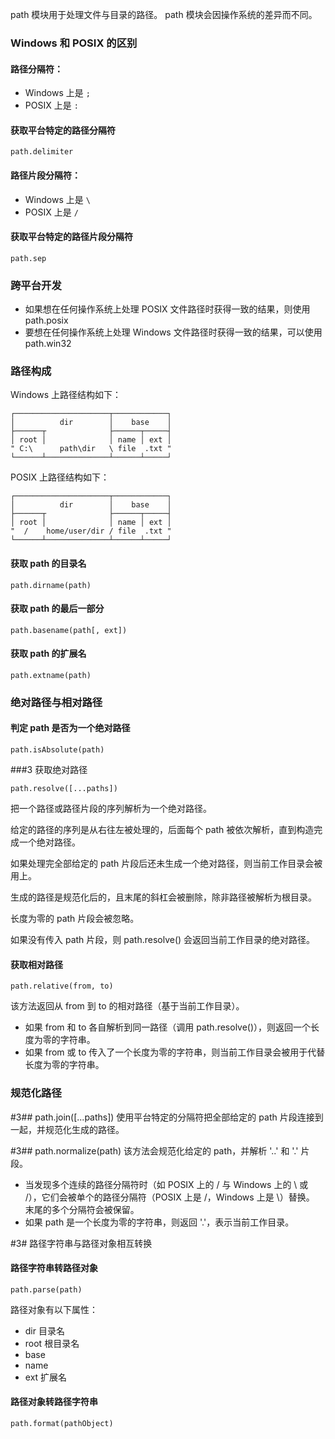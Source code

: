path 模块用于处理文件与目录的路径。
path 模块会因操作系统的差异而不同。

### Windows 和 POSIX 的区别
#### 路径分隔符：
+ Windows 上是 `;`
+ POSIX 上是 `:`

#### 获取平台特定的路径分隔符
<pre><code>path.delimiter</code></pre>

#### 路径片段分隔符：
+ Windows 上是 `\`
+ POSIX 上是 `/`

#### 获取平台特定的路径片段分隔符
<pre><code>path.sep</code></pre>

### 跨平台开发
+ 如果想在任何操作系统上处理 POSIX 文件路径时获得一致的结果，则使用 path.posix
+ 要想在任何操作系统上处理 Windows 文件路径时获得一致的结果，可以使用 path.win32

### 路径构成
Windows 上路径结构如下：
<pre><code>┌─────────────────────┬────────────┐
│          dir        │    base    │
├──────┬              ├──────┬─────┤
│ root │              │ name │ ext │
" C:\      path\dir   \ file  .txt "
└──────┴──────────────┴──────┴─────┘</code></pre>
POSIX 上路径结构如下：
<pre><code>┌─────────────────────┬────────────┐
│          dir        │    base    │
├──────┬              ├──────┬─────┤
│ root │              │ name │ ext │
"  /    home/user/dir / file  .txt "
└──────┴──────────────┴──────┴─────┘</code></pre>

#### 获取 path 的目录名
<pre><code>path.dirname(path)</code></pre>

#### 获取 path 的最后一部分
<pre><code>path.basename(path[, ext])</code></pre>

#### 获取 path 的扩展名
<pre><code>path.extname(path)</code></pre>

### 绝对路径与相对路径
#### 判定 path 是否为一个绝对路径
<pre><code>path.isAbsolute(path)</code></pre>

###3 获取绝对路径
<pre><code>path.resolve([...paths])</code></pre>
把一个路径或路径片段的序列解析为一个绝对路径。

给定的路径的序列是从右往左被处理的，后面每个 path 被依次解析，直到构造完成一个绝对路径。

如果处理完全部给定的 path 片段后还未生成一个绝对路径，则当前工作目录会被用上。

生成的路径是规范化后的，且末尾的斜杠会被删除，除非路径被解析为根目录。

长度为零的 path 片段会被忽略。

如果没有传入 path 片段，则 path.resolve() 会返回当前工作目录的绝对路径。

#### 获取相对路径
<pre><code>path.relative(from, to)</code></pre>
该方法返回从 from 到 to 的相对路径（基于当前工作目录）。 
+ 如果 from 和 to 各自解析到同一路径（调用 path.resolve()），则返回一个长度为零的字符串。
+ 如果 from 或 to 传入了一个长度为零的字符串，则当前工作目录会被用于代替长度为零的字符串。

### 规范化路径
#3## path.join([...paths])
使用平台特定的分隔符把全部给定的 path 片段连接到一起，并规范化生成的路径。

#3## path.normalize(path)
该方法会规范化给定的 path，并解析 '..' 和 '.' 片段。

+ 当发现多个连续的路径分隔符时（如 POSIX 上的 / 与 Windows 上的 \ 或 /），它们会被单个的路径分隔符（POSIX 上是 /，Windows 上是 \）替换。 末尾的多个分隔符会被保留。
+ 如果 path 是一个长度为零的字符串，则返回 '.'，表示当前工作目录。

#3# 路径字符串与路径对象相互转换
#### 路径字符串转路径对象
<pre><code>path.parse(path)</code></pre>
路径对象有以下属性：
+ dir 目录名
+ root 根目录名
+ base
+ name
+ ext 扩展名

#### 路径对象转路径字符串
<pre><code>path.format(pathObject)</code></pre>